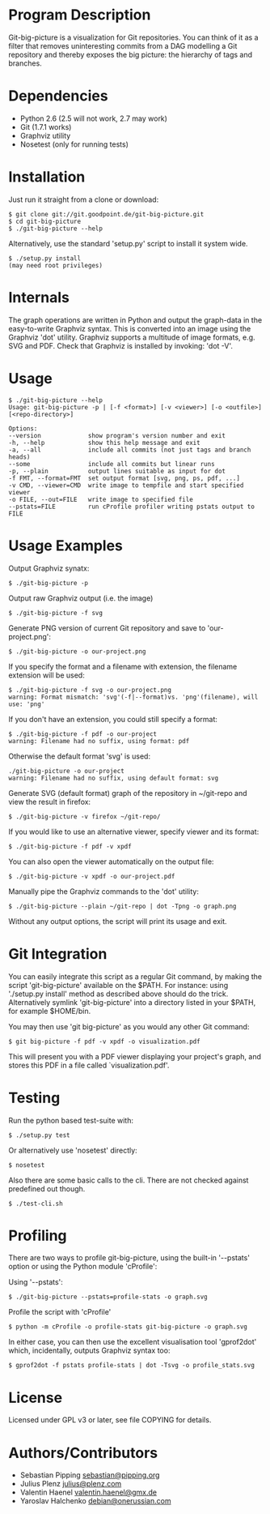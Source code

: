 Program Description
===================

Git-big-picture is a visualization for Git repositories. You can think of it as
a filter that removes uninteresting commits from a DAG modelling a Git
repository and thereby exposes the big picture: the hierarchy of tags and
branches.

Dependencies
============

* Python 2.6 (2.5 will not work, 2.7 may work)
* Git (1.7.1 works)
* Graphviz utility
* Nosetest (only for running tests)

Installation
============

Just run it straight from a clone or download:

    $ git clone git://git.goodpoint.de/git-big-picture.git
    $ cd git-big-picture
    $ ./git-big-picture --help

Alternatively, use the standard 'setup.py' script to install it system wide.

    $ ./setup.py install
    (may need root privileges)

Internals
=========

The graph operations are written in Python and output the graph-data in the
easy-to-write Graphviz syntax. This is converted into an image using the
Graphviz 'dot' utility. Graphviz supports a multitude of image formats, e.g. SVG
and PDF. Check that Graphviz is installed by invoking: 'dot -V'.

Usage
=====

    $ ./git-big-picture --help
    Usage: git-big-picture -p | [-f <format>] [-v <viewer>] [-o <outfile>] [<repo-directory>]

    Options:
    --version             show program's version number and exit
    -h, --help            show this help message and exit
    -a, --all             include all commits (not just tags and branch heads)
    --some                include all commits but linear runs
    -p, --plain           output lines suitable as input for dot
    -f FMT, --format=FMT  set output format [svg, png, ps, pdf, ...]
    -v CMD, --viewer=CMD  write image to tempfile and start specified viewer
    -o FILE, --out=FILE   write image to specified file
    --pstats=FILE         run cProfile profiler writing pstats output to FILE


Usage Examples
==============

Output Graphviz synatx:

    $ ./git-big-picture -p

Output raw Graphviz output (i.e. the image)

    $ ./git-big-picture -f svg

Generate PNG version of current Git repository and save to 'our-project.png':

    $ ./git-big-picture -o our-project.png

If you specify the format and a filename with extension, the filename extension will
be used:

    $ ./git-big-picture -f svg -o our-project.png
    warning: Format mismatch: 'svg'(-f|--format)vs. 'png'(filename), will use: 'png'

If you don't have an extension, you could still specify a format:

    $ ./git-big-picture -f pdf -o our-project
    warning: Filename had no suffix, using format: pdf

Otherwise the default format 'svg' is used:

    ./git-big-picture -o our-project
    warning: Filename had no suffix, using default format: svg

Generate SVG (default format) graph of the repository in ~/git-repo and view the
result in firefox:

    $ ./git-big-picture -v firefox ~/git-repo/

If you would like to use an alternative viewer, specify viewer and its format:

    $ ./git-big-picture -f pdf -v xpdf

You can also open the viewer automatically on the output file:

    $ ./git-big-picture -v xpdf -o our-project.pdf

Manually pipe the Graphviz commands to the 'dot' utility:

    $ ./git-big-picture --plain ~/git-repo | dot -Tpng -o graph.png

Without any output options, the script will print its usage and exit.


Git Integration
===============

You can easily integrate this script as a regular Git command, by making the
script 'git-big-picture' available on the $PATH. For instance: using './setup.py
install' method as described above should do the trick. Alternatively symlink
'git-big-picture' into a directory listed in your $PATH, for example $HOME/bin.

You may then use 'git big-picture' as you would any other Git command:

    $ git big-picture -f pdf -v xpdf -o visualization.pdf

This will present you with a PDF viewer displaying your project's
graph, and stores this PDF in a file called `visualization.pdf'.

Testing
=======

Run the python based test-suite with:

    $ ./setup.py test

Or alternatively use 'nosetest' directly:

    $ nosetest

Also there are some basic calls to the cli. There are not checked against
predefined out though.

    $ ./test-cli.sh

Profiling
=========

There are two ways to profile git-big-picture, using the built-in '--pstats'
option or using the Python module 'cProfile':

Using '--pstats':

    $ ./git-big-picture --pstats=profile-stats -o graph.svg

Profile the script with 'cProfile'

    $ python -m cProfile -o profile-stats git-big-picture -o graph.svg

In either case, you can then use the excellent visualisation tool 'gprof2dot'
which, incidentally, outputs Graphviz syntax too:

    $ gprof2dot -f pstats profile-stats | dot -Tsvg -o profile_stats.svg

License
=======

Licensed under GPL v3 or later, see file COPYING for details.

Authors/Contributors
====================

* Sebastian Pipping  <sebastian@pipping.org>
* Julius Plenz       <julius@plenz.com>
* Valentin Haenel    <valentin.haenel@gmx.de>
* Yaroslav Halchenko <debian@onerussian.com>

